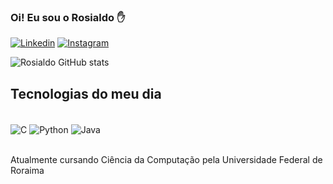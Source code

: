 ### Oi! Eu sou o Rosialdo ✋

[![Linkedin](https://img.shields.io/badge/LinkedIn-0077B5?style=for-the-badge&logo=linkedin&logoColor=white)](https://www.linkedin.com/in/rosialdo-vidinho-15443a21b/)
[![Instagram](https://img.shields.io/badge/Instagram-E4405F?style=for-the-badge&logo=instagram&logoColor=white)]()

![Rosialdo GitHub stats](https://github-readme-stats.vercel.app/api?username=Rosialdo&show_icons=true&theme=tokyonight)

## Tecnologias do meu dia

<div style="display: inline_block"></br>
  <img align="center" alt="C" src="https://img.shields.io/badge/C-00599C?style=for-the-badge&logo=c&logoColor=white"/>
  <img align="center" alt="Python" src="https://img.shields.io/badge/Python-14354C?style=for-the-badge&logo=python&logoColor=white"/>
  <img align="center" alt="Java" src="https://img.shields.io/badge/Java-ED8B00?style=for-the-badge&logo=java&logoColor=white"/>
</div></br>

Atualmente cursando Ciência da Computação pela Universidade Federal de Roraima
